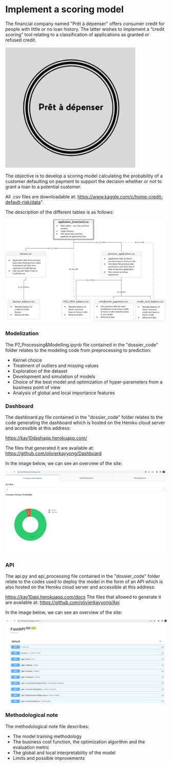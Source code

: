# Implement a scoring model
The financial company named "Prêt à dépenser" offers consumer credit for people with little or no loan history.
The latter wishes to implement a “credit scoring” tool relating to a classification of applications as granted or refused credit.

<img src="logo_entreprise.png">

The objective is to develop a scoring model calculating the probability of a customer defaulting on payment to support the decision whether or not to grant a loan to a potential customer.

All .csv files are downloadable at: https://www.kaggle.com/c/home-credit-default-risk/data".

The description of the different tables is as follows:

<img src="features.png">

### Modelization
The P7_Processing&Modelling.ipynb file contained in the "dossier_code" folder relates to the modeling code from preprocessing to prediction:
  - Kernel choice
  - Treatment of outliers and missing values
  - Exploration of the dataset
  - Development and simulation of models
  - Choice of the best model and optimization of hyper-parameters from a business point of view
  - Analysis of global and local importance features
 
### Dashboard
The dashboard.py file contained in the "dossier_code" folder relates to the code generating the dashboard which is hosted on the Heroku cloud server and accessible at this address:

https://kay10dashapp.herokuapp.com/

The files that generated it are available at: https://github.com/olivierkayyong/Dashboard
  
In the image below, we can see an overview of the site:
  
<img src="dashboard.png">

### API
The api.py and api_processing file contained in the "dossier_code" folder relate to the codes used to deploy the model in the form of an API which is also hosted on the Heroku cloud server and accessible at this address:

https://kay10api.herokuapp.com/docs
The files that allowed to generate it are available at: https://github.com/olivierkayyong/Api

In the image below, we can see an overview of the site:
  
<img src="fastapi.png">

### Methodological note
The methodological note file describes:
- The model training methodology
- The business cost function, the optimization algorithm and the evaluation metric
- The global and local interpretability of the model
- Limits and possible improvements
